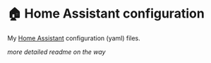 
# :house: Home Assistant configuration

My [Home Assistant](https://home-assistant.io/) configuration (yaml) files.

_more detailed readme on the way_
